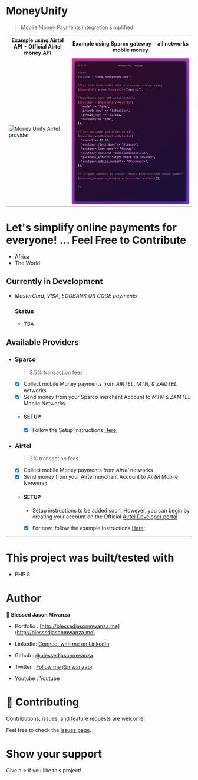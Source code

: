 # MoneyUnify

> Mobile Money Payments integration simplified

<table>
 <tr>
  <tr>
   <th> Example using Airtel API - Official Airtel money API</th>
   <th>Example using Sparco gateway - all networks mobile money</th>
 </tr>
  <td>
   <img src="https://github.com/blessedjasonmwanza/MoneyUnify/assets/35315311/fc38637e-b9e2-41d6-ae59-49540d50d9f4" title="Money Unify Airtel provider" alt="Money Unify Airtel provider">
  </td>
  <td>
 <img src="collectMoneyExample.png"  title="Money Unify Sparco gateway provider example" alt="Money Unify Sparco gateway provider example"/>
</td>
  <tr>
 </table>


# Let's simplify online payments for everyone! ... Feel Free to Contribute
>
 - Africa
 - The World

## Currently in Development
 - *MasterCard, VISA, ECOBANK QR CODE payments*
    ### Status
    - TBA

## Available Providers
 - ### Sparco
    > 3.5% transaction fees

    - [x] Collect mobile Money payments from *AIRTEL*, *MTN*, & *ZAMTEL*  networks
    - [x] Send money from your Sparco merchant Account to *MTN* & *ZAMTEL* Mobile Networks
    - #### SETUP
        - [x] Follow the Setup Instructions [Here](./Examples/Sparco/ReadMe.md);
 - ### Airtel  
    > 2% transaction fees
    - [x] Collect mobile Money payments from *Airtel*  networks
    - [x] Send money from your Airtel merchant Account to *Airtel* Mobile Networks
    - #### SETUP
        - Setup instructions to be added soon. However, you can begin by creating your account on the Official [Airtel Developer portal](https://developers.airtel.africa/home)
        - [x] For now, follow the example Instructions [Here](./Examples/Airtel/collections.php);
 

<hr />

# This project was built/tested with

- PHP 8

# Author

👤 **Blessed Jason Mwanza**
- Portfolio : [http://blessedjasonmwanza.me](http://blessedjasonmwanza.me)

- LinkedIn: [Connect with me on LinkedIn](https://www.linkedin.com/in/blessedjasonmwanza)

- Github : [@blessedjasonmwanza](https://github.com/blessedjasonmwanza)

- Twitter : [Follow me @mwanzabj](https://twitter.com/mwanzabj)

- Youtube : [Youtube](https://www.youtube.com/@blessedjasonmwanza)

# 🤝 Contributing

Contributions, issues, and feature requests are welcome!

Feel free to check the [issues page](https://github.com/blessedjasonmwanza/MoneyUnify/issues).

# Show your support

Give a ⭐️ if you like this project!
 
